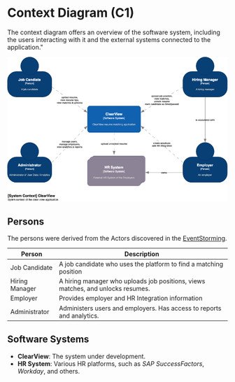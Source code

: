 # Context Diagram (C1)

The context diagram offers an overview of the software system, including the users interacting with it and the external systems connected to the application."

![Context Diagram](/C4/images/C1-Context.png)

## Persons
The persons were derived from the Actors discovered in the [EventStorming](/EventStorming).

| **Person**         | **Description**                                         |
|--------------------|---------------------------------------------------------|
| Job Candidate      | A job candidate who uses the platform to find a matching position |
| Hiring Manager     | A hiring manager who uploads job positions, views matches, and unlocks resumes.  |
| Employer           | Provides employer and HR Integration information |
| Administrator      | Administers users and employers. Has access to reports and analytics. |


## Software Systems
- **ClearView**: The system under development.
- **HR System**: Various HR platforms, such as *SAP SuccessFactors*, *Workday*, and others.
